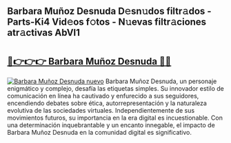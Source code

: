 ## Barbara Muñoz Desnuda D𝚎sn𝚞dos filtr𝚊dos - Parts-Ki4 Vid𝚎os f𝚘tos - N𝚞evas filtr𝚊ciones atr𝚊ctivas AbVI1

# <h2><a href="http://mbavlui.tromn.icu/?c=Barbara+Mu%c3%b1oz+Desnuda">🔗👉👉👉 Barbara Muñoz Desnuda 🔗🔗</a></h2>

[![Barbara Muñoz Desnuda nuevo](https://i.imgur.com/pEAQMta.gif)](http://mbavlui.tromn.icu/?c=Barbara+Mu%c3%b1oz+Desnuda)
Barbara Muñoz Desnuda, un personaje enigmático y complejo, desafía las etiquetas simples. Su innovador estilo de comunicación en línea ha cautivado y enfurecido a sus seguidores, encendiendo debates sobre ética, autorrepresentación y la naturaleza evolutiva de las sociedades virtuales. Independientemente de sus movimientos futuros, su importancia en la era digital es incuestionable. Con una determinación inquebrantable y un encanto innegable, el impacto de Barbara Muñoz Desnuda en la comunidad digital es significativo.
